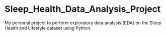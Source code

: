 # Sleep_Health_Data_Analysis_Project
My personal project to perform exploratory data analysis (EDA) on the Sleep Health and Lifestyle dataset using Python.

